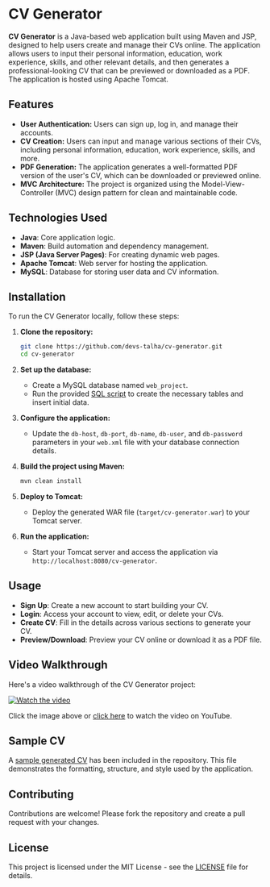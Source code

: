 # CV Generator

**CV Generator** is a Java-based web application built using Maven and JSP, designed to help users create and manage their CVs online. The application allows users to input their personal information, education, work experience, skills, and other relevant details, and then generates a professional-looking CV that can be previewed or downloaded as a PDF. The application is hosted using Apache Tomcat.

## Features

- **User Authentication:** Users can sign up, log in, and manage their accounts.
- **CV Creation:** Users can input and manage various sections of their CVs, including personal information, education, work experience, skills, and more.
- **PDF Generation:** The application generates a well-formatted PDF version of the user's CV, which can be downloaded or previewed online.
- **MVC Architecture:** The project is organized using the Model-View-Controller (MVC) design pattern for clean and maintainable code.

## Technologies Used

- **Java**: Core application logic.
- **Maven**: Build automation and dependency management.
- **JSP (Java Server Pages)**: For creating dynamic web pages.
- **Apache Tomcat**: Web server for hosting the application.
- **MySQL**: Database for storing user data and CV information.

## Installation

To run the CV Generator locally, follow these steps:

1. **Clone the repository:**

   ```bash
   git clone https://github.com/devs-talha/cv-generator.git
   cd cv-generator
   ```

2. **Set up the database:**

    - Create a MySQL database named `web_project`.
    - Run the provided [SQL script](Database.sql) to create the necessary tables and insert initial data.

3. **Configure the application:**

    - Update the `db-host`, `db-port`, `db-name`, `db-user`, and `db-password` parameters in your `web.xml` file with your database connection details.

4. **Build the project using Maven:**

   ```bash
   mvn clean install
   ```

5. **Deploy to Tomcat:**

    - Deploy the generated WAR file (`target/cv-generator.war`) to your Tomcat server.

6. **Run the application:**

    - Start your Tomcat server and access the application via `http://localhost:8080/cv-generator`.

## Usage

- **Sign Up**: Create a new account to start building your CV.
- **Login**: Access your account to view, edit, or delete your CVs.
- **Create CV**: Fill in the details across various sections to generate your CV.
- **Preview/Download**: Preview your CV online or download it as a PDF file.


## Video Walkthrough

Here's a video walkthrough of the CV Generator project:

[![Watch the video](https://img.youtube.com/vi/UoJbfMjCcT4/maxresdefault.jpg)](https://youtu.be/UoJbfMjCcT4)

Click the image above or [click here](https://youtu.be/UoJbfMjCcT4) to watch the video on YouTube.

## Sample CV

A [sample generated CV](sample-john-doe-cv.pdf) has been included in the repository. This file demonstrates the formatting, structure, and style used by the application.


## Contributing

Contributions are welcome! Please fork the repository and create a pull request with your changes.

## License

This project is licensed under the MIT License - see the [LICENSE](LICENSE) file for details.
